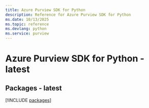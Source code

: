 ```yaml
---
title: Azure Purview SDK for Python
description: Reference for Azure Purview SDK for Python
ms.date: 10/13/2025
ms.topic: reference
ms.devlang: python
ms.service: purview
---
```

# Azure Purview SDK for Python - latest
## Packages - latest
[!INCLUDE [packages](purview-index.md)]